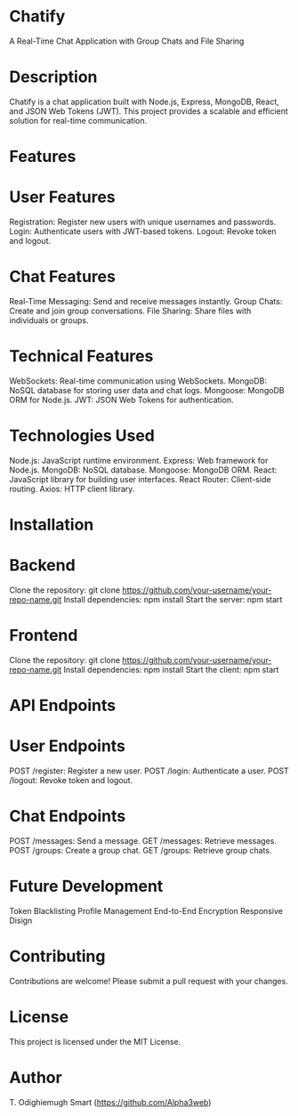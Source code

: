 # Chatify
A Real-Time Chat Application with Group Chats and File Sharing

# Description
Chatify is a chat application built with Node.js, Express, MongoDB, React, and JSON Web Tokens (JWT). This project provides a scalable and efficient solution for real-time communication.

# Features
# User Features
Registration: Register new users with unique usernames and passwords.
Login: Authenticate users with JWT-based tokens.
Logout: Revoke token and logout.

# Chat Features
Real-Time Messaging: Send and receive messages instantly.
Group Chats: Create and join group conversations.
File Sharing: Share files with individuals or groups.

# Technical Features
WebSockets: Real-time communication using WebSockets.
MongoDB: NoSQL database for storing user data and chat logs.
Mongoose: MongoDB ORM for Node.js.
JWT: JSON Web Tokens for authentication.

# Technologies Used
Node.js: JavaScript runtime environment.
Express: Web framework for Node.js.
MongoDB: NoSQL database.
Mongoose: MongoDB ORM.
React: JavaScript library for building user interfaces.
React Router: Client-side routing.
Axios: HTTP client library.

# Installation
# Backend
Clone the repository: git clone https://github.com/your-username/your-repo-name.git
Install dependencies: npm install
Start the server: npm start

# Frontend
Clone the repository: git clone https://github.com/your-username/your-repo-name.git
Install dependencies: npm install
Start the client: npm start

# API Endpoints
# User Endpoints
POST /register: Register a new user.
POST /login: Authenticate a user.
POST /logout: Revoke token and logout.

# Chat Endpoints
POST /messages: Send a message.
GET /messages: Retrieve messages.
POST /groups: Create a group chat.
GET /groups: Retrieve group chats.

# Future Development
Token Blacklisting
Profile Management
End-to-End Encryption
Responsive Disign

# Contributing
Contributions are welcome! Please submit a pull request with your changes.

# License
This project is licensed under the MIT License.

# Author
T. Odighiemugh Smart (https://github.com/Alpha3web)

